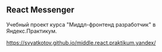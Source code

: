 ## React Messenger

Учебный проект курса "Миддл-фронтенд разработчик" в Яндекс.Практикум.

https://svyatkotov.github.io/middle.react.praktikum.yandex/